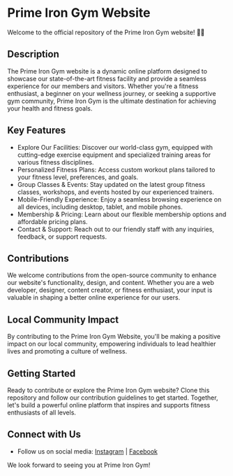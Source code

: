 # Prime Iron Gym Website

Welcome to the official repository of the Prime Iron Gym website! 🏋️‍♂️

## Description

The Prime Iron Gym website is a dynamic online platform designed to showcase our state-of-the-art fitness facility and provide a seamless experience for our members and visitors. Whether you're a fitness enthusiast, a beginner on your wellness journey, or seeking a supportive gym community, Prime Iron Gym is the ultimate destination for achieving your health and fitness goals.

## Key Features

- Explore Our Facilities: Discover our world-class gym, equipped with cutting-edge exercise equipment and specialized training areas for various fitness disciplines.
- Personalized Fitness Plans: Access custom workout plans tailored to your fitness level, preferences, and goals.
- Group Classes & Events: Stay updated on the latest group fitness classes, workshops, and events hosted by our experienced trainers.
- Mobile-Friendly Experience: Enjoy a seamless browsing experience on all devices, including desktop, tablet, and mobile phones.
- Membership & Pricing: Learn about our flexible membership options and affordable pricing plans.
- Contact & Support: Reach out to our friendly staff with any inquiries, feedback, or support requests.

## Contributions

We welcome contributions from the open-source community to enhance our website's functionality, design, and content. Whether you are a web developer, designer, content creator, or fitness enthusiast, your input is valuable in shaping a better online experience for our users.

## Local Community Impact

By contributing to the Prime Iron Gym Website, you'll be making a positive impact on our local community, empowering individuals to lead healthier lives and promoting a culture of wellness.

## Getting Started

Ready to contribute or explore the Prime Iron Gym website? Clone this repository and follow our contribution guidelines to get started. Together, let's build a powerful online platform that inspires and supports fitness enthusiasts of all levels.

## Connect with Us

[//]: # (- Visit our website: [https://www.primeirongym.com]&#40;https://www.primeirongym.com&#41;)
- Follow us on social media: [Instagram](https://www.instagram.com/primeirongym) | [Facebook](https://www.facebook.com/primeirongym)

We look forward to seeing you at Prime Iron Gym!
